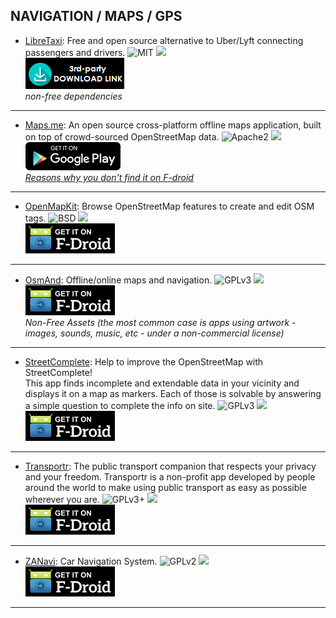 <!--
    Copyright (C)  2016 PRIMOKORN.
    Permission is granted to copy, distribute and/or modify this document
    under the terms of the GNU Free Documentation License, Version 1.3
    or any later version published by the Free Software Foundation;
    with no Invariant Sections, no Front-Cover Texts, and no Back-Cover Texts.
    A copy of the license is included in the section entitled "GNU
    Free Documentation License".
-->
## NAVIGATION / MAPS / GPS

* [LibreTaxi](http://libretaxi.org/): Free and open source alternative to Uber/Lyft connecting passengers and drivers.
![MIT](https://img.shields.io/badge/License-MIT-orange.svg?style=flat-square)
[![](https://img.shields.io/badge/Source-Github-lightgrey.svg?style=flat-square)](https://github.com/ro31337/libretaxi)  
[![](Pictures/3rd-party.png)](http://libretaxi.org/)  
_non-free dependencies_

***

* [Maps.me](http://v.ht/3Stm): An open source cross-platform offline maps application, built on top of crowd-sourced OpenStreetMap data.
![Apache2](https://img.shields.io/badge/License-Apache%202.0-yellowgreen.svg?style=flat-square)
[![](https://img.shields.io/badge/Source-Github-lightgrey.svg?style=flat-square)](https://github.com/mapsme/omim/)  
[![](Pictures/Google_Play.png)](http://v.ht/3Stm)  
_[Reasons why you don't find it on F-droid](https://webcache.googleusercontent.com/search?q=cache:https://github.com/mapsme/omim/issues/85)_

***

* [OpenMapKit](http://v.ht/bCDyn): Browse OpenStreetMap features to create and edit OSM tags.
![BSD](https://img.shields.io/badge/License-BSD-1EC9AA.svg?style=flat-square)
[![](https://img.shields.io/badge/Source-Github-lightgrey.svg?style=flat-square)](https://github.com/AmericanRedCross/OpenMapKitAndroid)  
[![](Pictures/F-Droid.png)](http://v.ht/bCDyn)

***

* [OsmAnd](http://v.ht/iXyL): Offline/online maps and navigation.
![GPLv3](https://img.shields.io/badge/License-GPLv3-brightgreen.svg?style=flat-square)
[![](https://img.shields.io/badge/Source-Github-lightgrey.svg?style=flat-square)](https://github.com/osmandapp/Osmand)  
[![](Pictures/F-Droid.png)](http://v.ht/iXyL)  
_Non-Free Assets (the most common case is apps using artwork - images, sounds, music, etc - under a non-commercial license)_

***

* [Street­Complete](https://f-droid.org/repository/browse/?fdid=de.westnordost.streetcomplete): Help to improve the OpenStreetMap with StreetComplete!  
This app finds incomplete and extendable data in your vicinity and displays it on a map as markers. Each of those is solvable by answering a simple question to complete the info on site.
![GPLv3](https://img.shields.io/badge/License-GPLv3-brightgreen.svg?style=flat-square)
[![](https://img.shields.io/badge/Source-Github-lightgrey.svg?style=flat-square)](https://github.com/westnordost/StreetComplete)  
[![](Pictures/F-Droid.png)](https://f-droid.org/repository/browse/?fdid=de.westnordost.streetcomplete)

***

* [Transportr](http://v.ht/jQqp): The public transport companion that respects your privacy and your freedom. Transportr is a non-profit app developed by people around the world to make using public transport as easy as possible wherever you are.
![GPLv3+](https://img.shields.io/badge/License-GPLv3+-brightgreen.svg?style=flat-square)
[![](https://img.shields.io/badge/Source-Github-lightgrey.svg?style=flat-square)](https://github.com/grote/Transportr)  
[![](Pictures/F-Droid.png)](http://v.ht/jQqp)

***

* [ZANavi](https://f-droid.org/repository/browse/?fdid=com.zoffcc.applications.zanavi): Car Navigation System.
![GPLv2](https://img.shields.io/badge/License-GPLv2-brightgreen.svg?style=flat-square)
[![](https://img.shields.io/badge/Source-Github-lightgrey.svg?style=flat-square)](https://github.com/zoff99/zanavi)  
[![](Pictures/F-Droid.png)](https://f-droid.org/repository/browse/?fdid=com.zoffcc.applications.zanavi)

***